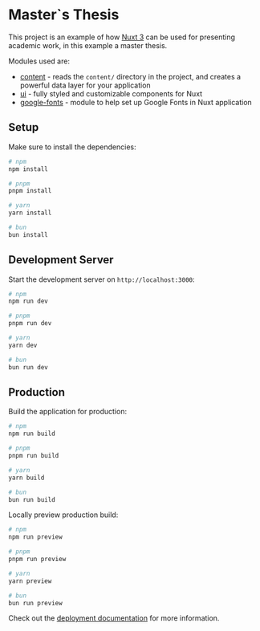 # Master`s Thesis
This project is an example of how [Nuxt 3](https://nuxt.com/) can be used for presenting academic work, in this example a master thesis.

Modules used are:
- [content](https://nuxt.com/modules/content) - reads the ```content/``` directory in the project, and creates a powerful data layer for your application
- [ui](https://nuxt.com/modules/ui) - fully styled and customizable components for Nuxt
- [google-fonts](https://nuxt.com/modules/google-fonts) - module to help set up Google Fonts in Nuxt application

## Setup

Make sure to install the dependencies:

```bash
# npm
npm install

# pnpm
pnpm install

# yarn
yarn install

# bun
bun install
```

## Development Server

Start the development server on `http://localhost:3000`:

```bash
# npm
npm run dev

# pnpm
pnpm run dev

# yarn
yarn dev

# bun
bun run dev
```

## Production

Build the application for production:

```bash
# npm
npm run build

# pnpm
pnpm run build

# yarn
yarn build

# bun
bun run build
```

Locally preview production build:

```bash
# npm
npm run preview

# pnpm
pnpm run preview

# yarn
yarn preview

# bun
bun run preview
```

Check out the [deployment documentation](https://nuxt.com/docs/getting-started/deployment) for more information.
